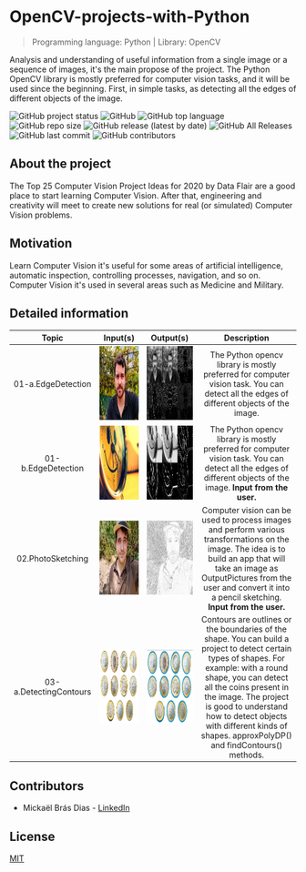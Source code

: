 # OpenCV-projects-with-Python

> Programming language: Python | Library: OpenCV

Analysis and understanding of useful information from a single image or a sequence of images, it's the main propose of the project. 
The Python OpenCV library is mostly preferred for computer vision tasks, and it will be used since the beginning. First, in simple tasks, as detecting all the edges of different objects of the image.

![GitHub project status](https://img.shields.io/badge/status-Development-yellow)
![GitHub](https://img.shields.io/github/license/mickael-bdias/OpenCV-projects-with-Python)
![GitHub top language](https://img.shields.io/github/languages/top/mickael-bdias/OpenCV-projects-with-Python)
![GitHub repo size](https://img.shields.io/github/repo-size/mickael-bdias/OpenCV-projects-with-Python)
![GitHub release (latest by date)](https://img.shields.io/github/v/release/mickael-bdias/OpenCV-projects-with-Python)
![GitHub All Releases](https://img.shields.io/github/downloads/mickael-bdias/OpenCV-projects-with-Python/total)
![GitHub last commit](https://img.shields.io/github/last-commit/mickael-bdias/OpenCV-projects-with-Python)
![GitHub contributors](https://img.shields.io/github/contributors/mickael-bdias/OpenCV-projects-with-Python)

## About the project

The Top 25 Computer Vision Project Ideas for 2020 by Data Flair are a good place to start learning Computer Vision. 
After that, engineering and creativity will meet to create new solutions for real (or simulated) Computer Vision problems.

## Motivation

Learn Computer Vision it's useful for some areas of artificial intelligence, automatic inspection, controlling processes, navigation, and so on. 
Computer Vision it's used in several areas such as Medicine and Military.

## Detailed information

|Topic|Input(s)|Output(s)|Description|
|:----:|:----:|:----:|:----:|
| 01-a.EdgeDetection | <img src="https://github.com/mickael-bdias/OpenCV-projects-with-Python/blob/master/Resources/ImagesReadMe/readme_img0001.jpg" width="600" height="130" /> |<img src="https://github.com/mickael-bdias/OpenCV-projects-with-Python/blob/master/Resources/ImagesReadMe/readme_img0002.jpg" width="600" height="130"/> |  The Python opencv library is mostly preferred for computer vision task. You can detect all the edges of different objects of the image.  </br> |
| 01-b.EdgeDetection | <img src="https://github.com/mickael-bdias/OpenCV-projects-with-Python/blob/master/Resources/ImagesReadMe/readme_img0003.jpg" width="600" height="130" /> |<img src="https://github.com/mickael-bdias/OpenCV-projects-with-Python/blob/master/Resources/ImagesReadMe/readme_img0004.jpg" width="600" height="130"/> |  The Python opencv library is mostly preferred for computer vision task. You can detect all the edges of different objects of the image. **Input from the user.**  </br> |
| 02.PhotoSketching | <img src="https://github.com/mickael-bdias/OpenCV-projects-with-Python/blob/master/Resources/ImagesReadMe/readme_img0005.jpg" width="600" height="130" /> |<img src="https://github.com/mickael-bdias/OpenCV-projects-with-Python/blob/master/Resources/ImagesReadMe/readme_img0006.jpg" width="600" height="130"/> |  Computer vision can be used to process images and perform various transformations on the image. The idea is to build an app that will take an image as OutputPictures from the user and convert it into a pencil sketching. **Input from the user.**  </br> |
| 03-a.DetectingContours | <img src="https://github.com/mickael-bdias/OpenCV-projects-with-Python/blob/master/Resources/ImagesReadMe/readme_img0007.jpg" width="600" height="130" /> |<img src="https://github.com/mickael-bdias/OpenCV-projects-with-Python/blob/master/Resources/ImagesReadMe/readme_img0008.jpg" width="600" height="130"/> |  Contours are outlines or the boundaries of the shape. You can build a project to detect certain types of shapes. For example: with a round shape, you can detect all the coins present in the image. The project is good to understand how to detect objects with different kinds of shapes. approxPolyDP() and findContours() methods.  </br> |

## Contributors

+ Mickaël Brás Dias - [LinkedIn](https://www.linkedin.com/in/mickaelbdias/)

## License
[MIT](http://opensource.org/licenses/mit-license.php)
